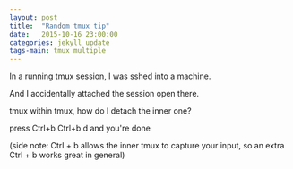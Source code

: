 ```yaml
---
layout: post
title:  "Random tmux tip"
date:   2015-10-16 23:00:00
categories: jekyll update
tags-main: tmux multiple
---
```


In a running tmux session, I was sshed into a machine. 

And I accidentally attached the session open there.

tmux within tmux, how do I detach the inner one?

press Ctrl+b Ctrl+b d and you're done

(side note: Ctrl + b allows the inner tmux to capture your input, so an extra Ctrl + b works great in general)
